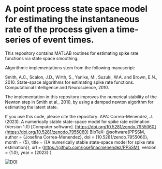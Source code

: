 # A point process state space model for estimating the instantaneous rate of the process given a time-series of event times.

This repository contains MATLAB routines for estimating spike rate functions via state space smoothing.

Algorithmic implementations stem from the following manuscript:

Smith, A.C., Scalon, J.D., Wirth, S., Yanike, M., Suzuki, W.A. and Brown, E.N., 2010. State-space algorithms for estimating spike rate functions. Computational Intelligence and Neuroscience, 2010.

The implementation in this repository improves the numerical stability of the Newton step in Smith et al., 2010, by using a damped newton algorithm for estimating the latent state.

If you use this code, please cite the repository:
APA:
Correa-Menendez, J. (2023). A numerically stable state-space model for spike rate estimation (Version 1.0) [Computer software]. [https://doi.org/10.5281/zendo.7955060](https://doi.org/10.5281/zenodo.7955060)
BibTeX:
@software{PPSSM,
  author = {Josefina Correa-Menendez},
  doi = {10.5281/zendo.7955060},
  month = {5},
  title = {{A numerically stable state-space model for spike rate estimation}},
  url = {https://github.com/josefinacmenendez/PPSSM},
  version = {1.0},
  year = {2023}
}




[![DOI](https://zenodo.org/badge/459431601.svg)](https://zenodo.org/badge/latestdoi/459431601)

